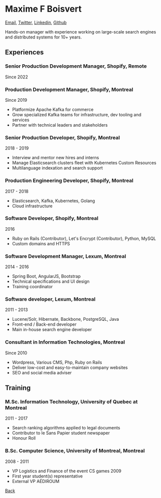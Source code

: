 # Maxime F Boisvert

[Email](mailto:contact@maxboisvert.com),
[Twitter](https://twitter.com/maxboisvert),
[Linkedin](https://ca.linkedin.com/in/maxboisvert),
[Github](https://github.com/maxboisvert)

Hands-on manager with experience working on large-scale search engines and distributed systems for 10+ years.

## Experiences

### Senior Production Development Manager, Shopify, Remote
Since 2022

### Production Development Manager, Shopify, Montreal
Since 2019

- Platformize Apache Kafka for commerce
- Grow specialized Kafka teams for infrastructure, dev tooling and services
- Partner with technical leaders and stakeholders

### Senior Production Developer, Shopify, Montreal
2018 - 2019

- Interview and mentor new hires and interns
- Manage Elasticsearch clusters fleet with Kubernetes Custom Resources
- Multilanguage indexation and search support

### Production Engineering Developer, Shopify, Montreal
2017 - 2018

- Elasticsearch, Kafka, Kubernetes, Golang
- Cloud infrastructure

### Software Developer, Shopify, Montreal
2016

- Ruby on Rails (Contributor), Let's Encrypt (Contributor), Python, MySQL
- Custom domains and HTTPS

### Software Development Manager, Lexum, Montreal
2014 - 2016

- Spring Boot, AngularJS, Bootstrap
- Technical specifications and UI design
- Training coordinator

### Software developer, Lexum, Montreal
2011 - 2013

- Lucene/Solr, Hibernate, Backbone, PostgreSQL, Java
- Front-end / Back-end developer
- Main in-house search engine developer

### Consultant in Information Technologies, Montreal
Since 2010

- Wordpress, Various CMS, Php, Ruby on Rails
- Deliver low-cost and easy-to-maintain company websites
- SEO and social media adviser

## Training

### M.Sc. Information Technology, University of Quebec at Montreal
2011 - 2017

- Search ranking algorithms applied to legal documents
- Contributor to le Sans Papier student newspaper
- Honour Roll

### B.Sc. Computer Science, University of Montreal, Montreal
2008 - 2011

- VP Logistics and Finance of the event CS games 2009
- First year student(s) representative
- External VP AÉDIROUM

[Back](../)
